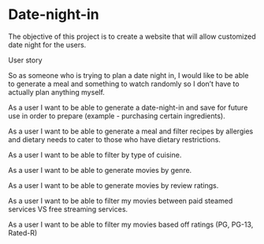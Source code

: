 # Date-night-in
The objective of this project is to create a website that will allow customized date night for the users.

User story

So as someone who is trying to plan a date night in, I would like to be able to generate a meal and something to watch randomly so I don’t have to actually plan anything myself.

As a user I want to be able to generate a date-night-in and save for future use in order to prepare (example - purchasing certain ingredients).

As a user I want to be able to generate a meal and filter recipes by allergies and dietary needs to cater to those who have dietary restrictions.

As a user I want to be able to filter by type of cuisine.

As a user I want to be able to generate movies by genre.

As a user I want to be able to generate movies by review ratings.

As a user I want to be able to filter my movies between paid steamed services VS free streaming services.

As a user I want to be able to filter my movies based off ratings (PG, PG-13, Rated-R)